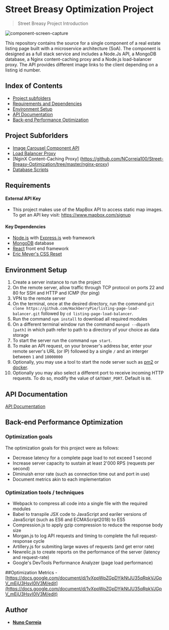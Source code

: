 # Street Breasy Optimization Project
> Street Breasy Project Introduction

![component-screen-capture](https://github.com/HackberryPie/image-carousel-component/blob/master/documentation/images/component-screen-capture-main.gif)

This repository contains the source for a single component of a real estate listing page built with a microservice architecture (SoA). The component is designed as a full stack service and includes a Node.Js API, a MongoDB database, a Nginx content-caching proxy and a Node.js load-balancer proxy. The API provides different image links to the client depending on a listing id number.


## Index of Contents

- [Project subfolders](#project-subfolders)
- [Requirements and Dependencies](#requirements)
- [Environment Setup](#environment-setup)
- [API Documentation](#api-documentation)
- [Back-end Performance Optimization](#performance-optimization)


## Project Subforlders
- [Image Carousel Component API](https://github.com/HackberryPie/image-carousel-component)
- [Load Balancer Proxy](https://github.com/HackberryPie/listing-page-load-balancer)
- [NginX Content-Caching Proxy]
(https://github.com/NCorreia100/Street-Breasy-Optimization/tree/master/nginx-proxy)
- [Database Scripts](https://github.com/HackberryPie/image-carousel-component/tree/master/database)

## Requirements

#### External API Key

- This project makes use of the MapBox API to access static map images. To get an API key visit: https://www.mapbox.com/signup

#### Key Dependencies

- [Node.js](https://nodejs.org/en/) with [Express.js](https://expressjs.com/) web framework
- [MongoDB](https://www.mongodb.com/) database
- [React](https://reactjs.org/docs/getting-started.html) front end framework
- [Eric Meyer's CSS Reset](https://meyerweb.com/eric/tools/css/reset/)

## Environment Setup

1. Create a server instance to run the project
2. On the remote server, allow traffic through TCP protocol on ports 22 and 80 for SSH and HTTP and ICMP (for ping)
3. VPN to the remote server  
4. On the terminal, once at the desired directory, run the command `git clone https://github.com/HackberryPie/listing-page-load-balancer.git` followed by `cd listing-page-load-balancer`.
5. Run the command `npm install` to download all required modules
6. On a different terminal window run the command `mongod --dbpath [path]` in which path refer to path to a directory of your choice as data storage
7. To start the server run the command `npm start`.
8. To make an API request, on your browser's address bar, enter your remote server's URL (or IP) followed by a single `/` and an interger between `1` and `10000000`
9. Optionally, you may use a tool to start the node server such as [pm2](http://pm2.keymetrics.io/) or [docker](https://docs.docker.com/docker-hub/).
10. Optionally you may also select a different port to receive incoming HTTP requests. To do so, modify the value of `GATEWAY_PORT`. Default is `80`.

## API Documentation

[API Documentation](https://github.com/HackberryPie/image-carousel-component/blob/master/documentation/api-documentation.md)

## Back-end Performance Optimization

### Optimization goals

The optimization goals for this project were as follows:
- Decrease latency for a complete page load to not exceed 1 second
- Increase server capacity to sustain at least 2'000 RPS (requests per second)
- Diminuish error rate (such as connection time out and port in use)
- Document metrics akin to each implementation


### Optimization tools / techniques
- Webpack to compress all code into a single file with the required modules
- Babel to transpile JSX code to JavaScript and eariler versions of JavaScript (such as ES6 and ECMAScript2018) to ES5
- Compression.js to apply gzip compression to reduce the response body size 
- Morgan.js to log API requests and timing to complete the full request-response cycle
- Artillery.js for submiting large waves of requests (and get error rate)
- Newrelic.js to create reports on the performance of the server (latency and request-rate)
- Google's DevTools Performance Analyzer (page load performance)  


##Optimization Metrics
    - [https://docs.google.com/document/d/1vXppWpZGpDYjkNtJU35qRpkVJGpV_mEjU3HsvI0lV3M/edit](https://docs.google.com/document/d/1vXppWpZGpDYjkNtJU35qRpkVJGpV_mEjU3HsvI0lV3M/edit)

## Author

* [**Nuno Correia**](https://www.linkedin.com/in/nuno-correia-901904132/)



